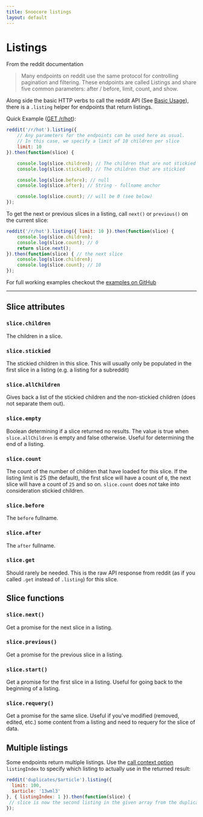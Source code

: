 ```yaml
---
title: Snoocore listings
layout: default
---
```


# Listings

From the reddit documentation

> Many endpoints on reddit use the same protocol for controlling pagination and filtering. These endpoints are called Listings and share five common parameters: after / before, limit, count, and show.

Along side the basic HTTP verbs to call the reddit API (See [Basic Usage](basicUsage.html)), there is a `.listing` helper for endpoints that return listings.

Quick Example ([GET /r/hot](http://www.reddit.com/dev/api#GET_hot)):

```javascript
reddit('/r/hot').listing({ 
    // Any parameters for the endpoints can be used here as usual.
    // In this case, we specify a limit of 10 children per slice
    limit: 10
}).then(function(slice) {

    console.log(slice.children); // The children that are not stickied
    console.log(slice.stickied); // The children that are stickied

    console.log(slice.before); // null
    console.log(slice.after); // String - fullname anchor

    console.log(slice.count); // will be 0 (see below)
});
```

To get the next or previous slices in a listing, call `next()` or `previous()` on the current slice:

```javascript
reddit('/r/hot').listing({ limit: 10 }).then(function(slice) {
    console.log(slice.children);
	console.log(slice.count); // 0
	return slice.next();
}).then(function(slice) { // the next slice
	console.log(slice.children);
	console.log(slice.count); // 10
});
```

For full working examples checkout the [examples on GitHub](https://github.com/trevorsenior/snoocore-examples/tree/master)

- - -

## Slice attributes

### `slice.children`

The children in a slice.

### `slice.stickied`

The stickied children in this slice. This will usually only be populated in the first slice in a listing (e.g. a listing for a subreddit)

### `slice.allChildren`

Gives back a list of the stickied children and the non-stickied children (does not separate them out).

### `slice.empty`

Boolean determining if a slice returned no results. The value is true when `slice.allChildren` is empty and false otherwise. Useful for determining the end of a listing.

### `slice.count`

The count of the number of children that have loaded for this slice. If the listing limit is 25 (the default), the first slice will have a count of `0`, the next slice will have a count of `25` and so on. `slice.count` does _not_ take into consideration stickied children.

### `slice.before`

The `before` fullname.

### `slice.after`

The `after` fullname. 

### `slice.get`

Should rarely be needed. This is the raw API response from reddit (as if you called `.get` instead of `.listing`) for this slice.

## Slice functions

### `slice.next()`

Get a promise for the next slice in a listing.

### `slice.previous()` 

Get a promise for the previous slice in a listing.

### `slice.start()`

Get a promise for the first slice in a listing. Useful for going back to the beginning of a listing.

### `slice.requery()`

Get a promise for the same slice. Useful if you've modified (removed, edited, etc.) some content from a listing and need to requery for the slice of data.


## Multiple listings

Some endpoints return multiple listings. Use the [call context option](callContextOptions.html#listingIndex) `listingIndex` to specify which listing to actually use in the returned result:


```javascript
reddit('duplicates/$article').listing({ 
  limit: 100, 
  $article: '13wml3'
}, { listingIndex: 1 }).then(function(slice) {
 // slice is now the second listing in the given array from the duplicates endpoint
});
```


